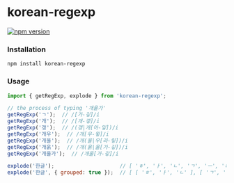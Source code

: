 # korean-regexp

[![npm version](https://badge.fury.io/js/korean-regexp.svg)](https://badge.fury.io/js/korean-regexp)

### Installation

    npm install korean-regexp

### Usage

```js
import { getRegExp, explode } from 'korean-regexp';

// the process of typing '개울가'
getRegExp('ㄱ');  // /[가-깋]/i
getRegExp('개');  // /[개-갷]/i
getRegExp('갱');  // /(갱|개[아-잏])/i
getRegExp('개우');  // /개[우-윟]/i
getRegExp('개울');  // /개(울|우[라-맇])/i
getRegExp('개욹');  // /개(욹|울[가-깋])/i
getRegExp('개울가');  // /개울[가-갛]/i

explode('한글');                     // [ 'ㅎ', 'ㅏ', 'ㄴ', 'ㄱ', 'ㅡ', 'ㄹ' ]
explode('한글', { grouped: true });  // [ [ 'ㅎ', 'ㅏ', 'ㄴ' ], [ 'ㄱ', 'ㅡ', 'ㄹ' ] ]
```
